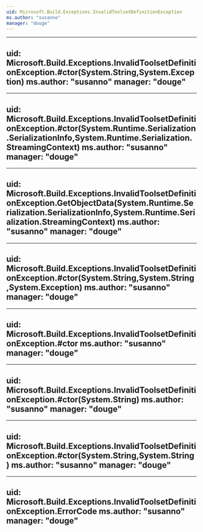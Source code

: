 ```yaml
---
uid: Microsoft.Build.Exceptions.InvalidToolsetDefinitionException
ms.author: "susanno"
manager: "douge"
---
```


---
uid: Microsoft.Build.Exceptions.InvalidToolsetDefinitionException.#ctor(System.String,System.Exception)
ms.author: "susanno"
manager: "douge"
---

---
uid: Microsoft.Build.Exceptions.InvalidToolsetDefinitionException.#ctor(System.Runtime.Serialization.SerializationInfo,System.Runtime.Serialization.StreamingContext)
ms.author: "susanno"
manager: "douge"
---

---
uid: Microsoft.Build.Exceptions.InvalidToolsetDefinitionException.GetObjectData(System.Runtime.Serialization.SerializationInfo,System.Runtime.Serialization.StreamingContext)
ms.author: "susanno"
manager: "douge"
---

---
uid: Microsoft.Build.Exceptions.InvalidToolsetDefinitionException.#ctor(System.String,System.String,System.Exception)
ms.author: "susanno"
manager: "douge"
---

---
uid: Microsoft.Build.Exceptions.InvalidToolsetDefinitionException.#ctor
ms.author: "susanno"
manager: "douge"
---

---
uid: Microsoft.Build.Exceptions.InvalidToolsetDefinitionException.#ctor(System.String)
ms.author: "susanno"
manager: "douge"
---

---
uid: Microsoft.Build.Exceptions.InvalidToolsetDefinitionException.#ctor(System.String,System.String)
ms.author: "susanno"
manager: "douge"
---

---
uid: Microsoft.Build.Exceptions.InvalidToolsetDefinitionException.ErrorCode
ms.author: "susanno"
manager: "douge"
---
